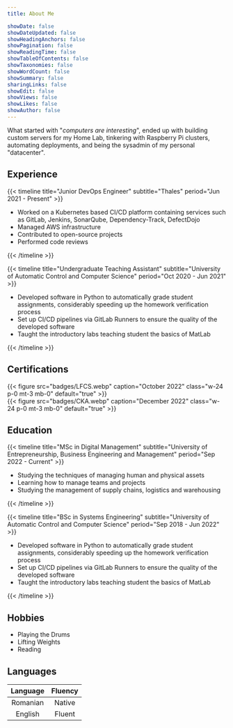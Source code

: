```yaml
---
title: About Me

showDate: false
showDateUpdated: false
showHeadingAnchors: false
showPagination: false
showReadingTime: false
showTableOfContents: false
showTaxonomies: false 
showWordCount: false
showSummary: false
sharingLinks: false
showEdit: false
showViews: false
showLikes: false
showAuthor: false
---
```


What started with "*computers are interesting*", ended up with building custom servers for my Home Lab, tinkering with Raspberry Pi clusters, automating deployments, and being the sysadmin of my personal "datacenter".

## Experience

{{< timeline title="Junior DevOps Engineer" subtitle="Thales" period="Jun 2021 - Present" >}}

- Worked on a Kubernetes based CI/CD platform containing services such as GitLab, Jenkins, SonarQube, Dependency-Track, DefectDojo
- Managed AWS infrastructure
- Contributed to open-source projects
- Performed code reviews

{{< /timeline >}}

{{< timeline title="Undergraduate Teaching Assistant" subtitle="University of Automatic Control and Computer Science" period="Oct 2020 - Jun 2021" >}}

- Developed software in Python to automatically grade student assignments, considerably speeding up the homework verification process
- Set up CI/CD pipelines via GitLab Runners to ensure the quality of the developed software
- Taught the introductory labs teaching student the basics of MatLab

{{< /timeline >}}

## Certifications

<div style="display: flex; flex-direction: row; flex-wrap: wrap; justify-content: space-between; align-items: left; margin: 0; padding: 0;">
{{< figure src="badges/LFCS.webp" caption="October 2022" class="w-24 p-0 mt-3 mb-0" default="true" >}}
</div>

<div style="display: flex; flex-direction: row; flex-wrap: wrap; justify-content: space-between; align-items: left; margin: 0; padding: 0;">
{{< figure src="badges/CKA.webp" caption="December 2022" class="w-24 p-0 mt-3 mb-0" default="true" >}}
</div>

## Education

{{< timeline title="MSc in Digital Management" subtitle="University of Entrepreneurship, Business Engineering and Management" period="Sep 2022 - Current" >}}

- Studying the techniques of managing human and physical assets
- Learning how to manage teams and projects
- Studying the management of supply chains, logistics and warehousing

{{< /timeline >}}

{{< timeline title="BSc in Systems Engineering" subtitle="University of Automatic Control and Computer Science" period="Sep 2018 - Jun 2022" >}}

- Developed software in Python to automatically grade student assignments, considerably speeding up the homework verification process
- Set up CI/CD pipelines via GitLab Runners to ensure the quality of the developed software
- Taught the introductory labs teaching student the basics of MatLab

{{< /timeline >}}

## Hobbies

- Playing the Drums
- Lifting Weights
- Reading

## Languages

<div style="width: 66%">

| Language | Fluency |
| :------: | :-----: |
| Romanian | Native  |
| English  | Fluent  |

</div>
